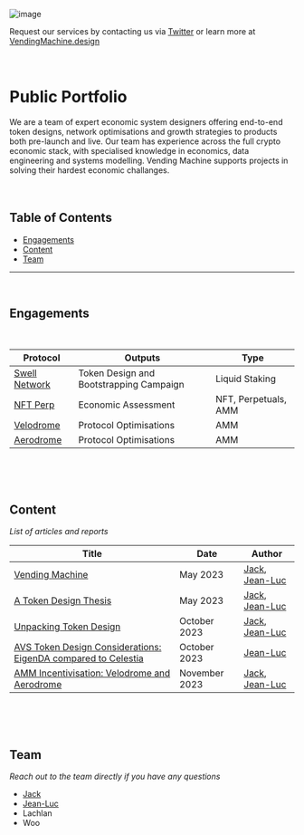 ![image](https://github.com/Vending-Machine-Designs/Portfolio/assets/86085965/e4c998a6-24f0-45bc-8a48-c7215b76cd66)


Request our services by contacting us via [Twitter](https://twitter.com/VM_TokenDesign) or learn more at [VendingMachine.design](https://www.vendingmachine.design/)
<br>
<br>
<br>
# Public Portfolio
We are a team of expert economic system designers offering end-to-end token designs, network optimisations and growth strategies to products both pre-launch and live. Our team has experience across the full crypto economic stack, with specialised knowledge in economics, data engineering and systems modelling. Vending Machine supports projects in solving their hardest economic challanges.
<br>
<br>
<br>
## Table of Contents
- [Engagements](https://github.com/Vending-Machine-Designs/Portfolio/blob/main/README.md#engagements)
- [Content](https://github.com/Vending-Machine-Designs/Portfolio/blob/main/README.md#content)
- [Team](https://github.com/Vending-Machine-Designs/Portfolio/blob/main/README.md#team)

***
<br>

## Engagements
<br>

| Protocol | Outputs | Type |
| ---------| ------ | ---- |
| [Swell Network](https://www.swellnetwork.io/)  | Token Design and Bootstrapping Campaign | Liquid Staking |
| [NFT Perp](https://nftperp.xyz/)  | Economic Assessment | NFT, Perpetuals, AMM |
| [Velodrome](https://www.velodrome.finance/) | Protocol Optimisations | AMM | 
| [Aerodrome](https://www.velodrome.finance/) | Protocol Optimisations | AMM |
<br>
<br>
<br>


## Content


_List of articles and reports_


| Title | Date | Author |
| ----- | ---- | ------ |
| [Vending Machine](https://medium.com/@VendingMachine/vending-machine-d05202e23229) | May 2023 | [Jack](https://twitter.com/jack_mgn), [Jean-Luc](https://twitter.com/JeanLuc_VM) |
| [A Token Design Thesis](https://medium.com/@VendingMachine/a-token-design-thesis-1d1b400461d9) | May 2023 | [Jack](https://twitter.com/jack_mgn), [Jean-Luc](https://twitter.com/JeanLuc_VM) |
| [Unpacking Token Design](https://medium.com/@VendingMachine/unpacking-token-design-3a44d1eef6b5) | October 2023 | [Jack](https://twitter.com/jack_mgn), [Jean-Luc](https://twitter.com/JeanLuc_VM) |
| [AVS Token Design Considerations: EigenDA compared to Celestia](https://medium.com/@VendingMachine/avs-token-design-considerations-eigenda-compared-to-celestia-89d416059758) | October 2023 | [Jean-Luc](https://twitter.com/JeanLuc_VM) |
| [AMM Incentivisation: Velodrome and Aerodrome](https://medium.com/@VendingMachine/amm-incentivization-velodrome-and-aerodrome-3a2e76afb515) | November 2023 | [Jack](https://twitter.com/jack_mgn), [Jean-Luc](https://twitter.com/JeanLuc_VM) |
<br>
<br>
<br>


## Team


_Reach out to the team directly if you have any questions_
- [Jack](https://twitter.com/jack_mgn)
- [Jean-Luc](https://twitter.com/JeanLuc_VM)
- Lachlan
- Woo
